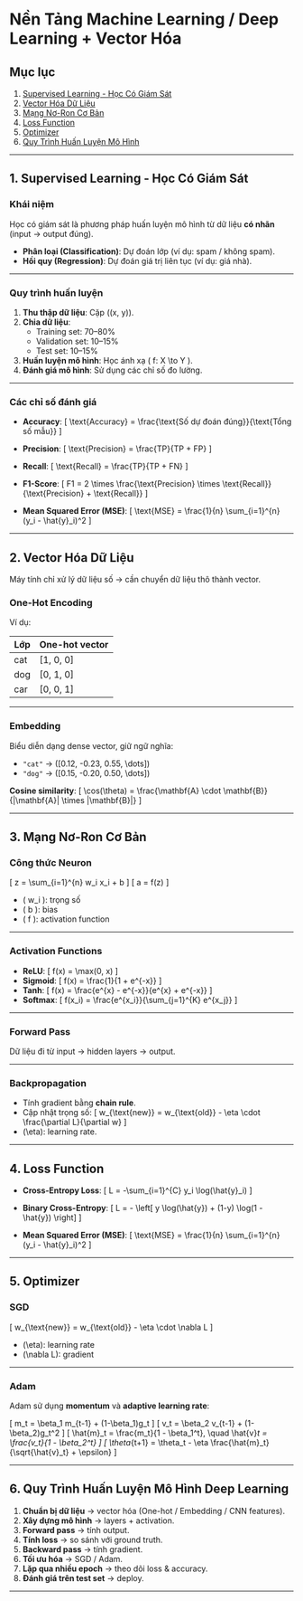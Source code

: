 # Nền Tảng Machine Learning / Deep Learning + Vector Hóa

## Mục lục
1. [Supervised Learning - Học Có Giám Sát](#1-supervised-learning---học-có-giám-sát)
2. [Vector Hóa Dữ Liệu](#2-vector-hóa-dữ-liệu)
3. [Mạng Nơ-Ron Cơ Bản](#3-mạng-nơ-ron-cơ-bản)
4. [Loss Function](#4-loss-function)
5. [Optimizer](#5-optimizer)
6. [Quy Trình Huấn Luyện Mô Hình](#6-quy-trình-huấn-luyện-mô-hình-deep-learning)

---

## 1. Supervised Learning - Học Có Giám Sát

### Khái niệm
Học có giám sát là phương pháp huấn luyện mô hình từ dữ liệu **có nhãn** (input → output đúng).

- **Phân loại (Classification)**: Dự đoán lớp (ví dụ: spam / không spam).
- **Hồi quy (Regression)**: Dự đoán giá trị liên tục (ví dụ: giá nhà).

---

### Quy trình huấn luyện

1. **Thu thập dữ liệu**: Cặp \((x, y)\).
2. **Chia dữ liệu**:
   - Training set: 70–80%
   - Validation set: 10–15%
   - Test set: 10–15%
3. **Huấn luyện mô hình**: Học ánh xạ \( f: X \to Y \).
4. **Đánh giá mô hình**: Sử dụng các chỉ số đo lường.

---

### Các chỉ số đánh giá

- **Accuracy**:
\[
\text{Accuracy} = \frac{\text{Số dự đoán đúng}}{\text{Tổng số mẫu}}
\]

- **Precision**:
\[
\text{Precision} = \frac{TP}{TP + FP}
\]

- **Recall**:
\[
\text{Recall} = \frac{TP}{TP + FN}
\]

- **F1-Score**:
\[
F1 = 2 \times \frac{\text{Precision} \times \text{Recall}}{\text{Precision} + \text{Recall}}
\]

- **Mean Squared Error (MSE)**:
\[
\text{MSE} = \frac{1}{n} \sum_{i=1}^{n} (y_i - \hat{y}_i)^2
\]

---

## 2. Vector Hóa Dữ Liệu

Máy tính chỉ xử lý dữ liệu số → cần chuyển dữ liệu thô thành vector.

### One-Hot Encoding
Ví dụ:

| Lớp | One-hot vector |
|-----|---------------|
| cat | [1, 0, 0]     |
| dog | [0, 1, 0]     |
| car | [0, 0, 1]     |

---

### Embedding
Biểu diễn dạng dense vector, giữ ngữ nghĩa:
- `"cat"` → \([0.12, -0.23, 0.55, \dots]\)
- `"dog"` → \([0.15, -0.20, 0.50, \dots]\)

**Cosine similarity**:
\[
\cos(\theta) = \frac{\mathbf{A} \cdot \mathbf{B}}{\|\mathbf{A}\| \times \|\mathbf{B}\|}
\]

---

## 3. Mạng Nơ-Ron Cơ Bản

### Công thức Neuron
\[
z = \sum_{i=1}^{n} w_i x_i + b
\]
\[
a = f(z)
\]
- \( w_i \): trọng số  
- \( b \): bias  
- \( f \): activation function

---

### Activation Functions

- **ReLU**:
\[
f(x) = \max(0, x)
\]
- **Sigmoid**:
\[
f(x) = \frac{1}{1 + e^{-x}}
\]
- **Tanh**:
\[
f(x) = \frac{e^{x} - e^{-x}}{e^{x} + e^{-x}}
\]
- **Softmax**:
\[
f(x_i) = \frac{e^{x_i}}{\sum_{j=1}^{K} e^{x_j}}
\]

---

### Forward Pass
Dữ liệu đi từ input → hidden layers → output.

---

### Backpropagation
- Tính gradient bằng **chain rule**.
- Cập nhật trọng số:
\[
w_{\text{new}} = w_{\text{old}} - \eta \cdot \frac{\partial L}{\partial w}
\]
- \(\eta\): learning rate.

---

## 4. Loss Function

- **Cross-Entropy Loss**:
\[
L = -\sum_{i=1}^{C} y_i \log(\hat{y}_i)
\]

- **Binary Cross-Entropy**:
\[
L = - \left[ y \log(\hat{y}) + (1-y) \log(1 - \hat{y}) \right]
\]

- **Mean Squared Error (MSE)**:
\[
\text{MSE} = \frac{1}{n} \sum_{i=1}^{n} (y_i - \hat{y}_i)^2
\]

---

## 5. Optimizer

### SGD
\[
w_{\text{new}} = w_{\text{old}} - \eta \cdot \nabla L
\]
- \(\eta\): learning rate  
- \(\nabla L\): gradient

---

### Adam
Adam sử dụng **momentum** và **adaptive learning rate**:

\[
m_t = \beta_1 m_{t-1} + (1-\beta_1)g_t
\]
\[
v_t = \beta_2 v_{t-1} + (1-\beta_2)g_t^2
\]
\[
\hat{m}_t = \frac{m_t}{1 - \beta_1^t}, \quad \hat{v}_t = \frac{v_t}{1 - \beta_2^t}
\]
\[
\theta_{t+1} = \theta_t - \eta \frac{\hat{m}_t}{\sqrt{\hat{v}_t} + \epsilon}
\]

---

## 6. Quy Trình Huấn Luyện Mô Hình Deep Learning

1. **Chuẩn bị dữ liệu** → vector hóa (One-hot / Embedding / CNN features).
2. **Xây dựng mô hình** → layers + activation.
3. **Forward pass** → tính output.
4. **Tính loss** → so sánh với ground truth.
5. **Backward pass** → tính gradient.
6. **Tối ưu hóa** → SGD / Adam.
7. **Lặp qua nhiều epoch** → theo dõi loss & accuracy.
8. **Đánh giá trên test set** → deploy.

---

